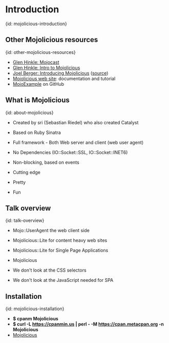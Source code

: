 # Introduction
{id: mojolicious-introduction}

## Other Mojolicious resources
{id: other-mojolicious-resources}

* [Glen Hinkle: Mojocast](http://mojocasts.com/e1)
* [Glen Hinkle: Intro to Mojolicious ](http://mojocasts.com/yapc)
* [Joel Berger: Introducing Mojolicious](https://www.youtube.com/watch?v=1oFF26GyoJk) ([source](https://github.com/jberger/MojoliciousIntroduction))
* [Mojolicious web site](http://mojolicious.org/): documentation and tutorial
* [MojoExample](https://github.com/tempire/MojoExample) on GitHub



## What is Mojolicious
{id: about-mojolicious}

* Created by sri (Sebastian Riedel) who also created Catalyst
* Based on Ruby Sinatra



* Full framework - Both Web server and client (web user agent)
* No Dependencies (IO::Socket::SSL, IO::Socket::INET6)
* Non-blocking, based on events
* Cutting edge
* Pretty
* Fun




## Talk overview
{id: talk-overview}

* Mojo::UserAgent the web client side
* Mojolicious::Lite for content heavy web sites
* Mojolicious::Lite for Single Page Applications
* Mojolicious


* We don't look at the CSS selectors
* We don't look at the JavaScript needed for SPA



## Installation
{id: mojolicious-installation}

* **$ cpanm Mojolicious**
* **$ curl -L https://cpanmin.us | perl - -M https://cpan.metacpan.org -n Mojolicious**
* [Mojolicious](http://mojolicio.us/)





